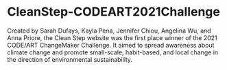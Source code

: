 # CleanStep-CODEART2021Challenge
Created by Sarah Dufays, Kayla Pena, Jennifer Chiou, Angelina Wu, and Anna Priore, the Clean Step website was the first place winner of the 2021 CODE/ART ChangeMaker Challenge. It aimed to spread awareness about climate change and promote small-scale, habit-based, and local change in the direction of environmental sustainability.
